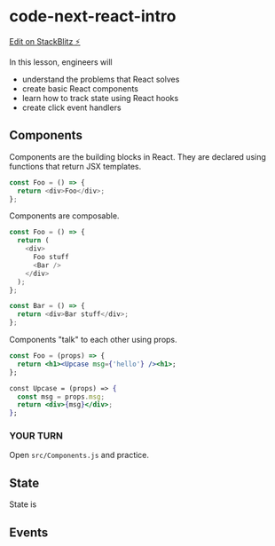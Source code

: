 # code-next-react-intro

[Edit on StackBlitz ⚡️](https://stackblitz.com/edit/code-next-react-intro)

In this lesson, engineers will

- understand the problems that React solves
- create basic React components
- learn how to track state using React hooks
- create click event handlers

## Components

Components are the building blocks in React. They are declared using functions that return JSX templates.

```js
const Foo = () => {
  return <div>Foo</div>;
};
```

Components are composable.

```js
const Foo = () => {
  return (
    <div>
      Foo stuff
      <Bar />
    </div>
  );
};

const Bar = () => {
  return <div>Bar stuff</div>;
};
```

Components "talk" to each other using props.

```jsx
const Foo = (props) => {
  return <h1><Upcase msg={'hello'} /><h1>;
};

const Upcase = (props) => {
  const msg = props.msg;
  return <div>{msg}</div>;
};
```

### YOUR TURN

Open `src/Components.js` and practice.

## State

State is 

## Events